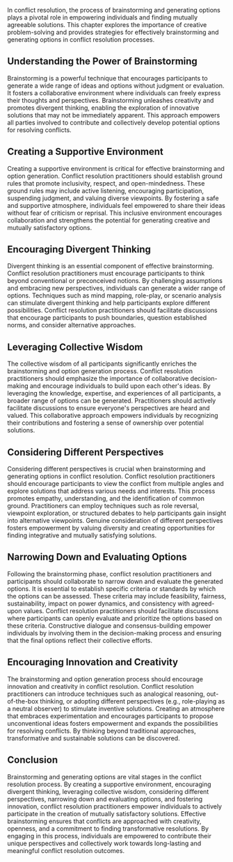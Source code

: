 
In conflict resolution, the process of brainstorming and generating options plays a pivotal role in empowering individuals and finding mutually agreeable solutions. This chapter explores the importance of creative problem-solving and provides strategies for effectively brainstorming and generating options in conflict resolution processes.

Understanding the Power of Brainstorming
----------------------------------------

Brainstorming is a powerful technique that encourages participants to generate a wide range of ideas and options without judgment or evaluation. It fosters a collaborative environment where individuals can freely express their thoughts and perspectives. Brainstorming unleashes creativity and promotes divergent thinking, enabling the exploration of innovative solutions that may not be immediately apparent. This approach empowers all parties involved to contribute and collectively develop potential options for resolving conflicts.

Creating a Supportive Environment
---------------------------------

Creating a supportive environment is critical for effective brainstorming and option generation. Conflict resolution practitioners should establish ground rules that promote inclusivity, respect, and open-mindedness. These ground rules may include active listening, encouraging participation, suspending judgment, and valuing diverse viewpoints. By fostering a safe and supportive atmosphere, individuals feel empowered to share their ideas without fear of criticism or reprisal. This inclusive environment encourages collaboration and strengthens the potential for generating creative and mutually satisfactory options.

Encouraging Divergent Thinking
------------------------------

Divergent thinking is an essential component of effective brainstorming. Conflict resolution practitioners must encourage participants to think beyond conventional or preconceived notions. By challenging assumptions and embracing new perspectives, individuals can generate a wider range of options. Techniques such as mind mapping, role-play, or scenario analysis can stimulate divergent thinking and help participants explore different possibilities. Conflict resolution practitioners should facilitate discussions that encourage participants to push boundaries, question established norms, and consider alternative approaches.

Leveraging Collective Wisdom
----------------------------

The collective wisdom of all participants significantly enriches the brainstorming and option generation process. Conflict resolution practitioners should emphasize the importance of collaborative decision-making and encourage individuals to build upon each other's ideas. By leveraging the knowledge, expertise, and experiences of all participants, a broader range of options can be generated. Practitioners should actively facilitate discussions to ensure everyone's perspectives are heard and valued. This collaborative approach empowers individuals by recognizing their contributions and fostering a sense of ownership over potential solutions.

Considering Different Perspectives
----------------------------------

Considering different perspectives is crucial when brainstorming and generating options in conflict resolution. Conflict resolution practitioners should encourage participants to view the conflict from multiple angles and explore solutions that address various needs and interests. This process promotes empathy, understanding, and the identification of common ground. Practitioners can employ techniques such as role reversal, viewpoint exploration, or structured debates to help participants gain insight into alternative viewpoints. Genuine consideration of different perspectives fosters empowerment by valuing diversity and creating opportunities for finding integrative and mutually satisfying solutions.

Narrowing Down and Evaluating Options
-------------------------------------

Following the brainstorming phase, conflict resolution practitioners and participants should collaborate to narrow down and evaluate the generated options. It is essential to establish specific criteria or standards by which the options can be assessed. These criteria may include feasibility, fairness, sustainability, impact on power dynamics, and consistency with agreed-upon values. Conflict resolution practitioners should facilitate discussions where participants can openly evaluate and prioritize the options based on these criteria. Constructive dialogue and consensus-building empower individuals by involving them in the decision-making process and ensuring that the final options reflect their collective efforts.

Encouraging Innovation and Creativity
-------------------------------------

The brainstorming and option generation process should encourage innovation and creativity in conflict resolution. Conflict resolution practitioners can introduce techniques such as analogical reasoning, out-of-the-box thinking, or adopting different perspectives (e.g., role-playing as a neutral observer) to stimulate inventive solutions. Creating an atmosphere that embraces experimentation and encourages participants to propose unconventional ideas fosters empowerment and expands the possibilities for resolving conflicts. By thinking beyond traditional approaches, transformative and sustainable solutions can be discovered.

Conclusion
----------

Brainstorming and generating options are vital stages in the conflict resolution process. By creating a supportive environment, encouraging divergent thinking, leveraging collective wisdom, considering different perspectives, narrowing down and evaluating options, and fostering innovation, conflict resolution practitioners empower individuals to actively participate in the creation of mutually satisfactory solutions. Effective brainstorming ensures that conflicts are approached with creativity, openness, and a commitment to finding transformative resolutions. By engaging in this process, individuals are empowered to contribute their unique perspectives and collectively work towards long-lasting and meaningful conflict resolution outcomes.
